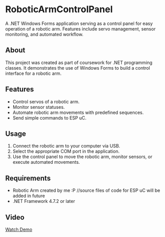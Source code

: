 # RoboticArmControlPanel
 A .NET Windows Forms application serving as a control panel for easy operation of a robotic arm. Features include servo management, sensor monitoring, and automated workflow.

## About
This project was created as part of coursework for .NET programming classes. It demonstrates the use of Windows Forms to build a control interface for a robotic arm.


## Features
- Control servos of a robotic arm.
- Monitor sensor statuses.
- Automate robotic arm movements with predefined sequences.
- Send simple commands to ESP uC.

## Usage
1. Connect the robotic arm to your computer via USB.
2. Select the appropriate COM port in the application.
3. Use the control panel to move the robotic arm, monitor sensors, or execute automated movements.

## Requirements
- Robotic Arm created by me :P //source files of code for ESP uC will be added in future
- .NET Framework 4.7.2 or later

## Video
[Watch Demo](https://youtu.be/btpV3K5t8P4)